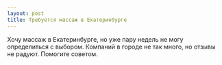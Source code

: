 ```yaml
---
layout: post 
title: Требуется массаж в Екатеринбурге 
--- 
```

Хочу массаж в Екатеринбурге, но уже пару недель не могу определиться с выбором. Компаний в городе не так много, но отзывы не радуют. Помогите советом.